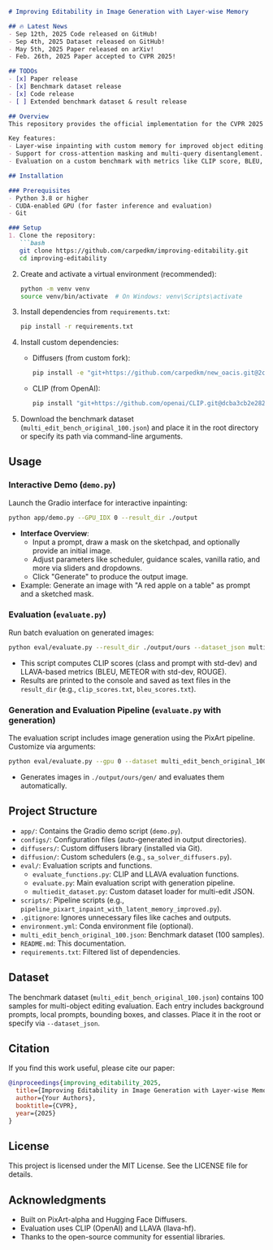 ```markdown
# Improving Editability in Image Generation with Layer-wise Memory  

## 🔥 Latest News 
- Sep 12th, 2025 Code released on GitHub!
- Sep 4th, 2025 Dataset released on GitHub!
- May 5th, 2025 Paper released on arXiv!
- Feb. 26th, 2025 Paper accepted to CVPR 2025!

## TODOs
- [x] Paper release
- [x] Benchmark dataset release 
- [x] Code release   
- [ ] Extended benchmark dataset & result release  

## Overview
This repository provides the official implementation for the CVPR 2025 paper "Improving Editability in Image Generation with Layer-wise Memory." The method enhances editability in image generation using a layer-wise memory approach integrated with the PixArt-alpha pipeline. The code includes an interactive Gradio demo for inpainting and evaluation scripts using CLIP and LLAVA metrics on a multi-edit benchmark dataset.

Key features:
- Layer-wise inpainting with custom memory for improved object editing.
- Support for cross-attention masking and multi-query disentanglement.
- Evaluation on a custom benchmark with metrics like CLIP score, BLEU, METEOR, and ROUGE.

## Installation

### Prerequisites
- Python 3.8 or higher
- CUDA-enabled GPU (for faster inference and evaluation)
- Git

### Setup
1. Clone the repository:
   ```bash
   git clone https://github.com/carpedkm/improving-editability.git
   cd improving-editability
   ```

2. Create and activate a virtual environment (recommended):
   ```bash
   python -m venv venv
   source venv/bin/activate  # On Windows: venv\Scripts\activate
   ```

3. Install dependencies from `requirements.txt`:
   ```bash
   pip install -r requirements.txt
   ```

4. Install custom dependencies:
   - Diffusers (from custom fork):
     ```bash
     pip install -e "git+https://github.com/carpedkm/new_oacis.git@2c030a50af2aab11eb844a73233935c4fc746c44#egg=diffusers&subdirectory=diffusers"
     ```
   - CLIP (from OpenAI):
     ```bash
     pip install "git+https://github.com/openai/CLIP.git@dcba3cb2e2827b4022701e7e1c7d9fed8a20ef1"
     ```

5. Download the benchmark dataset (`multi_edit_bench_original_100.json`) and place it in the root directory or specify its path via command-line arguments.

## Usage

### Interactive Demo (`demo.py`)
Launch the Gradio interface for interactive inpainting:
```bash
python app/demo.py --GPU_IDX 0 --result_dir ./output
```
- **Interface Overview**:
  - Input a prompt, draw a mask on the sketchpad, and optionally provide an initial image.
  - Adjust parameters like scheduler, guidance scales, vanilla ratio, and more via sliders and dropdowns.
  - Click "Generate" to produce the output image.
- Example: Generate an image with "A red apple on a table" as prompt and a sketched mask.

### Evaluation (`evaluate.py`)
Run batch evaluation on generated images:
```bash
python eval/evaluate.py --result_dir ./output/ours --dataset_json multi_edit_bench_original_100.json --GPU_IDX 1
```
- This script computes CLIP scores (class and prompt with std-dev) and LLAVA-based metrics (BLEU, METEOR with std-dev, ROUGE).
- Results are printed to the console and saved as text files in the `result_dir` (e.g., `clip_scores.txt`, `bleu_scores.txt`).

### Generation and Evaluation Pipeline (`evaluate.py` with generation)
The evaluation script includes image generation using the PixArt pipeline. Customize via arguments:
```bash
python eval/evaluate.py --gpu 0 --dataset multi_edit_bench_original_100.json --result_dir ./output/ours --vanilla_ratio 0.05 --cattn_masking --multi_query_disentanglement --seed 334 --shard 0
```
- Generates images in `./output/ours/gen/` and evaluates them automatically.

## Project Structure
- `app/`: Contains the Gradio demo script (`demo.py`).
- `configs/`: Configuration files (auto-generated in output directories).
- `diffusers/`: Custom diffusers library (installed via Git).
- `diffusion/`: Custom schedulers (e.g., `sa_solver_diffusers.py`).
- `eval/`: Evaluation scripts and functions.
  - `evaluate_functions.py`: CLIP and LLAVA evaluation functions.
  - `evaluate.py`: Main evaluation script with generation pipeline.
  - `multiedit_dataset.py`: Custom dataset loader for multi-edit JSON.
- `scripts/`: Pipeline scripts (e.g., `pipeline_pixart_inpaint_with_latent_memory_improved.py`).
- `.gitignore`: Ignores unnecessary files like caches and outputs.
- `environment.yml`: Conda environment file (optional).
- `multi_edit_bench_original_100.json`: Benchmark dataset (100 samples).
- `README.md`: This documentation.
- `requirements.txt`: Filtered list of dependencies.

## Dataset
The benchmark dataset (`multi_edit_bench_original_100.json`) contains 100 samples for multi-object editing evaluation. Each entry includes background prompts, local prompts, bounding boxes, and classes. Place it in the root or specify via `--dataset_json`.

## Citation
If you find this work useful, please cite our paper:
```bibtex
@inproceedings{improving_editability_2025,
  title={Improving Editability in Image Generation with Layer-wise Memory},
  author={Your Authors},
  booktitle={CVPR},
  year={2025}
}
```

## License
This project is licensed under the MIT License. See the LICENSE file for details.

## Acknowledgments
- Built on PixArt-alpha and Hugging Face Diffusers.
- Evaluation uses CLIP (OpenAI) and LLAVA (llava-hf).
- Thanks to the open-source community for essential libraries.
```